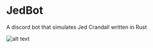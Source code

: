 # JedBot

A discord bot that simulates Jed Crandall written in Rust

![alt text](https://github.com/Glowstick0017/JedBot/blob/master/jed.png?raw=true)
